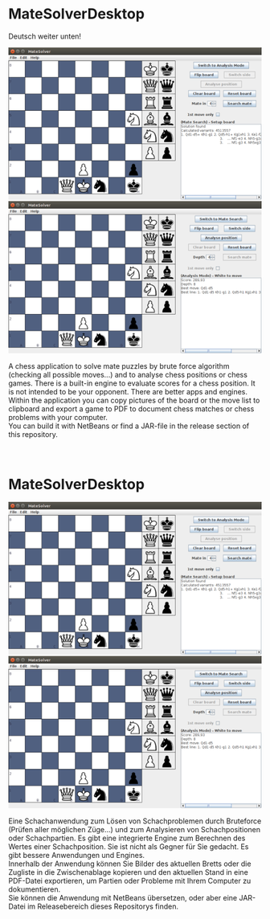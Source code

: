 <h1>MateSolverDesktop</h1>
Deutsch weiter unten!<br>
<p>
<img src="screenshot-2018-12-13-100000.png"><br>
<img src="screenshot-2018-12-13-100001.png">
</p>
A chess application to solve mate puzzles by brute force algorithm (checking all possible moves...)
and to analyse chess positions or chess games. There is a built-in engine to evaluate scores
for a chess position. It is not intended to be your opponent. There are better apps and engines.<br>
Within the application you can copy pictures of the board or the move list to clipboard and export
a game to PDF to document chess matches or chess problems with your computer.<br>
You can build it with NetBeans or find a JAR-file in the release section of this repository.<br>
<br>
<br>
<h1>MateSolverDesktop</h1>
<p>
<img src="screenshot-2018-12-13-100000.png"><br>
<img src="screenshot-2018-12-13-100001.png">
</p>
Eine Schachanwendung zum Lösen von Schachproblemen durch Bruteforce (Prüfen aller möglichen Züge...)
und zum Analysieren von Schachpositionen oder Schachpartien. Es gibt eine integrierte Engine zum
Berechnen des Wertes einer Schachposition. Sie ist nicht als Gegner für Sie gedacht. Es
gibt bessere Anwendungen und Engines.<br>
Innerhalb der Anwendung können Sie Bilder des aktuellen Bretts oder die Zugliste in die Zwischenablage
kopieren und den aktuellen Stand in eine PDF-Datei exportieren, um Partien oder Probleme mit
Ihrem Computer zu dokumentieren.<br>
Sie können die Anwendung mit NetBeans übersetzen, oder aber eine JAR-Datei im Releasebereich dieses
Repositorys finden.<br>


